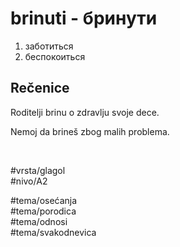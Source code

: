 # brinuti - бринути

1. заботиться  
2. беспокоиться  

## Rečenice

Roditelji brinu o zdravlju svoje dece.

Nemoj da brineš zbog malih problema.

<br>

#vrsta/glagol  
#nivo/A2  

#tema/osećanja  
#tema/porodica  
#tema/odnosi  
#tema/svakodnevica  
